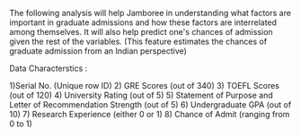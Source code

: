 The following analysis will help Jamboree in understanding what factors are important in graduate admissions and how these factors are interrelated among themselves. 
It will also help predict one's chances of admission given the rest of the variables.
(This feature estimates the chances of graduate admission from an Indian perspective)



Data Characterstics :

1)Serial No. (Unique row ID)
2) GRE Scores (out of 340)
3) TOEFL Scores (out of 120)
4) University Rating (out of 5)
5) Statement of Purpose and Letter of Recommendation Strength (out of 5)
6) Undergraduate GPA (out of 10)
7) Research Experience (either 0 or 1)
8) Chance of Admit (ranging from 0 to 1)

